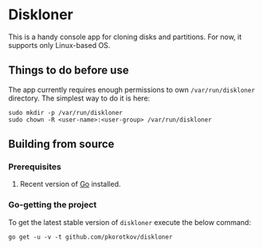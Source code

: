 # Diskloner

This is a handy console app for cloning disks and partitions. For now, it supports only Linux-based OS.

## Things to do before use

The app currently requires enough permissions to own `/var/run/diskloner` directory. The simplest way to do it is here:
```
sudo mkdir -p /var/run/diskloner
sudo chown -R <user-name>:<user-group> /var/run/diskloner
```

## Building from source

### Prerequisites

1. Recent version of [Go](https://golang.org/dl/) installed.

### Go-getting the project

To get the latest stable version of `diskloner` execute the below command:
```
go get -u -v -t github.com/pkorotkov/diskloner
```
